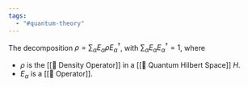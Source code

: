 ```yaml
---
tags:
  - "#quantum-theory"
---
```

The decomposition $\rho = \sum_\alpha E_\alpha \rho E_\alpha^\dagger$, with $\sum_\alpha E_\alpha E_\alpha^\dagger = 1$, where
- $\rho$ is the [[📘 Density Operator]] in a [[📘 Quantum Hilbert Space]] $H$.
- $E_\alpha$ is a [[📘 Operator]].